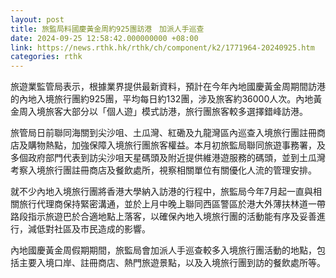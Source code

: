 ```yaml
---
layout: post
title: 旅監局料國慶黃金周約925團訪港　加派人手巡查　
date: 2024-09-25 12:58:42.000000000 +08:00
link: https://news.rthk.hk/rthk/ch/component/k2/1771964-20240925.htm
categories: rthk
---
```


旅遊業監管局表示，根據業界提供最新資料，預計在今年內地國慶黃金周期間訪港的內地入境旅行團約925團，平均每日約132團，涉及旅客約36000人次。內地黃金周入境旅客大部分以「個人遊」模式訪港，旅行團旅客較多選擇錯峰訪港。

旅管局日前聯同海關到尖沙咀、土瓜灣、紅磡及九龍灣區內巡查入境旅行團註冊商店及購物熱點，加強保障入境旅行團旅客權益。本月初旅監局聯同旅遊事務署，及多個政府部門代表到訪尖沙咀天星碼頭及附近提供維港遊服務的碼頭，並到土瓜灣考察入境旅行團註冊商店及餐飲處所，視察相關單位有關優化人流的管理安排。

就不少內地入境旅行團將香港大學納入訪港的行程中，旅監局今年7月起一直與相關旅行代理商保持緊密溝通，並於上月中晚上聯同西區警區於港大外薄扶林道一帶路段指示旅遊巴於合適地點上落客，以確保內地入境旅行團的活動能有序及妥善進行，減低對社區及市民造成的影響。

內地國慶黃金周假期期間，旅監局會加派人手巡查較多入境旅行團活動的地點，包括主要入境口岸、註冊商店、熱門旅遊景點，以及入境旅行團到訪的餐飲處所等。

